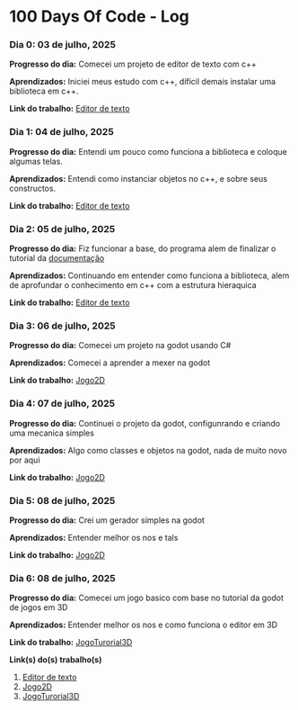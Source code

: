 # 100 Days Of Code - Log

### Dia 0: 03 de julho, 2025

**Progresso do dia:** Comecei um projeto de editor de texto com c++

**Aprendizados:** Iniciei meus estudo com c++, dificil demais instalar uma biblioteca em c++.

**Link do trabalho:** [Editor de texto](https://github.com/joashneves/text-Editor-cpp)

### Dia 1: 04 de julho, 2025

**Progresso do dia:** Entendi um pouco como funciona a biblioteca e coloque algumas telas.

**Aprendizados:** Entendi como instanciar objetos no c++, e sobre seus constructos.

**Link do trabalho:** [Editor de texto](https://github.com/joashneves/text-Editor-cpp)

### Dia 2: 05 de julho, 2025

**Progresso do dia:** Fiz funcionar a base, do programa alem de finalizar o tutorial da [documentação](https://www.fltk.org/doc-1.3/editor.html#editor_editing)

**Aprendizados:** Continuando em entender como funciona a biblioteca, alem de aprofundar o conhecimento em c++ com a estrutura hieraquica

**Link do trabalho:** [Editor de texto](https://github.com/joashneves/text-Editor-cpp)

### Dia 3: 06 de julho, 2025

**Progresso do dia:** Comecei um projeto na godot usando C# 

**Aprendizados:** Comecei a aprender a mexer na godot

**Link do trabalho:** [Jogo2D](https://github.com/joashneves/Godot-game-2d)

### Dia 4: 07 de julho, 2025

**Progresso do dia:** Continuei o projeto da godot, configunrando e criando uma mecanica simples

**Aprendizados:** Algo como classes e objetos na godot, nada de muito novo por aqui

**Link do trabalho:** [Jogo2D](https://github.com/joashneves/Godot-game-2d)

### Dia 5: 08 de julho, 2025

**Progresso do dia:** Crei um gerador simples na godot

**Aprendizados:** Entender melhor os nos e tals

**Link do trabalho:** [Jogo2D](https://github.com/joashneves/Godot-game-2d)

### Dia 6: 08 de julho, 2025

**Progresso do dia:** Comecei um jogo basico com base no tutorial da godot de jogos em 3D

**Aprendizados:** Entender melhor os nos e como funciona o editor em 3D

**Link do trabalho:** [JogoTurorial3D](https://github.com/joashneves/godot-tutorial-3D)

**Link(s) do(s) trabalho(s)**
1. [Editor de texto](https://github.com/joashneves/text-Editor-cpp)
2. [Jogo2D](https://github.com/joashneves/Godot-game-2d)
3. [JogoTurorial3D](https://github.com/joashneves/godot-tutorial-3D)
